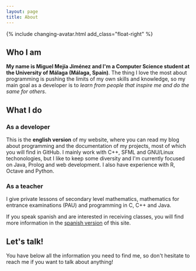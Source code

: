 ```yaml
---
layout: page
title: About
---
```

{% include changing-avatar.html add_class="float-right" %}

## Who I am

**My name is Miguel Mejía Jiménez and I'm a Computer Science student at the University of Málaga (Málaga, Spain)**. The thing I love the most about programming is pushing the limits of my own skills and knowledge, so my main goal as a developer is to _learn from people that inspire me and do the same for others_.

## What I do

### As a developer

This is the **english version** of my website, where you can read my blog about programming and the documentation of my projects, most of which you will find in GitHub. I mainly work with C++, SFML and GNU/Linux techonologies, but I like to keep some diversity and I'm currently focused on Java, Prolog and web development. I also have experience with R, Octave and Python.

### As a teacher

I give private lessons of secondary level mathematics, mathematics for entrance examinations (PAU) and programming in C, C++ and Java.

If you speak spanish and are interested in receiving classes, you will find more information in the [spanish version](es) of this site.

## Let's talk!

You have below all the information you need to find me, so don't hesitate to reach me if you want to talk about anything!

